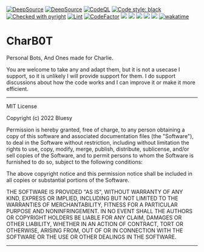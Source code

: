 [![DeepSource](https://deepsource.io/gh/Bluesy1/CharB0T.svg/?label=active+issues&show_trend=true&token=wb08Mu693aFli6scALkkEmql)](https://deepsource.io/gh/Bluesy1/CharB0T/?ref=repository-badge)
[![DeepSource](https://deepsource.io/gh/Bluesy1/CharB0T.svg/?label=resolved+issues&show_trend=true&token=wb08Mu693aFli6scALkkEmql)](https://deepsource.io/gh/Bluesy1/CharB0T/?ref=repository-badge)
[![CodeQL](https://github.com/Bluesy1/CharB0T/actions/workflows/codeql-analysis.yml/badge.svg)](https://github.com/Bluesy1/CharB0T/actions/workflows/codeql-analysis.yml)
[![Code style: black](https://img.shields.io/badge/code%20style-black-000000.svg)](https://github.com/psf/black)
[![Checked with pyright](https://img.shields.io/badge/pyright-checked-informational.svg)](https://github.com/microsoft/pyright/)
[![Lint](https://github.com/Bluesy1/CharB0T/actions/workflows/lint.yml/badge.svg)](https://github.com/Bluesy1/CharB0T/actions/workflows/lint.yml)
[![CodeFactor](https://www.codefactor.io/repository/github/bluesy1/charb0t/badge)](https://www.codefactor.io/repository/github/bluesy1/charb0t)
[![](https://tokei.rs/b1/github/Bluesy1/CharB0T?category=code)](https://github.com/XAMPPRocky/tokei)
[![](https://tokei.rs/b1/github/Bluesy1/CharB0T?category=lines)](https://github.com/XAMPPRocky/tokei)
[![](https://tokei.rs/b1/github/Bluesy1/CharB0T?category=files)](https://github.com/XAMPPRocky/tokei)
[![](https://tokei.rs/b1/github/Bluesy1/CharB0T?category=comments)](https://github.com/XAMPPRocky/tokei)
![](https://img.shields.io/badge/license-MIT-blue.svg)
[![wakatime](https://wakatime.com/badge/github/Bluesy1/CharB0T.svg)](https://wakatime.com/badge/github/Bluesy1/CharB0T)
# CharB0T
Personal Bots, And Ones made for Charlie.

You are welcome to take any and adapt them, but it is not a usecase I support, so it is unlikely I will provide support for them. I do support discussions about how the code works and I can improve it or make it more efficient.

----------------------------------------------------------------------------
MIT License

Copyright (c) 2022 Bluesy

Permission is hereby granted, free of charge, to any person obtaining a copy
of this software and associated documentation files (the "Software"), to deal
in the Software without restriction, including without limitation the rights
to use, copy, modify, merge, publish, distribute, sublicense, and/or sell
copies of the Software, and to permit persons to whom the Software is
furnished to do so, subject to the following conditions:

The above copyright notice and this permission notice shall be included in all
copies or substantial portions of the Software.

THE SOFTWARE IS PROVIDED "AS IS", WITHOUT WARRANTY OF ANY KIND, EXPRESS OR
IMPLIED, INCLUDING BUT NOT LIMITED TO THE WARRANTIES OF MERCHANTABILITY,
FITNESS FOR A PARTICULAR PURPOSE AND NONINFRINGEMENT. IN NO EVENT SHALL THE
AUTHORS OR COPYRIGHT HOLDERS BE LIABLE FOR ANY CLAIM, DAMAGES OR OTHER
LIABILITY, WHETHER IN AN ACTION OF CONTRACT, TORT OR OTHERWISE, ARISING FROM,
OUT OF OR IN CONNECTION WITH THE SOFTWARE OR THE USE OR OTHER DEALINGS IN THE
SOFTWARE.

----------------------------------------------------------------------------
